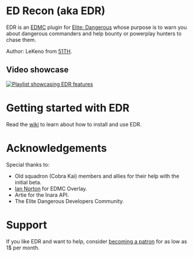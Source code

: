 # ED Recon (aka EDR)
EDR is an [EDMC](https://github.com/Marginal/EDMarketConnector/) plugin for [Elite: Dangerous](https://www.elitedangerous.com/) whose purpose is to warn you about dangerous commanders and help bounty or powerplay hunters to chase them. 

Author: LeKeno from [51TH](https://inara.cz/elite/squadron/?param1=185).

## Video showcase
[![Playlist showcasing EDR features](https://img.youtube.com/vi/KhWTyeE-s7E/0.jpg)](
https://www.youtube.com/watch?v=KhWTyeE-s7E&list=PLOYEmG-ofHtNaOegmwXz0uXIQkyAyNsZM)


# Getting started with EDR
Read the [wiki](https://github.com/lekeno/edr/wiki) to learn about how to install and use EDR.


# Acknowledgements
Special thanks to:
 - Old squadron (Cobra Kai) members and allies for their help with the initial beta.
 - [Ian Norton](https://github.com/inorton/) for EDMC Overlay.
 - Artie for the Inara API.
 - The Elite Dangerous Developers Community.
 
 
 # Support
 If you like EDR and want to help, consider [becoming a patron](https://www.patreon.com/lekeno/) for as low as 1$ per month.
